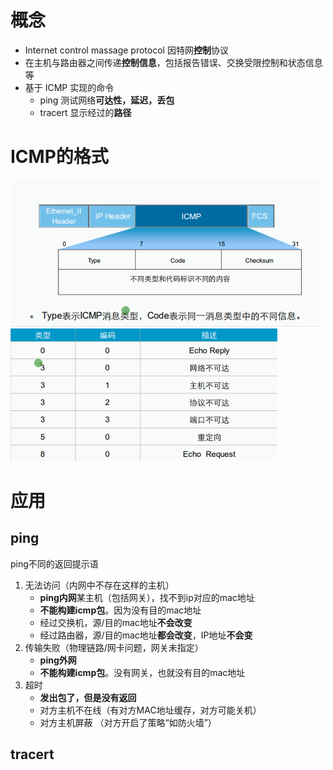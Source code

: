 # 概念
- Internet control massage protocol 因特网**控制**协议
- 在主机与路由器之间传递**控制信息**，包括报告错误、交换受限控制和状态信息等
- 基于 ICMP 实现的命令
	- ping 测试网络**可达性，延迟，丢包**
	- tracert 显示经过的**路径**

# ICMP的格式
![](../../photo/Pasted%20image%2020221025181043.png)
![](../../photo/Pasted%20image%2020221025181132.png)

# 应用
## ping
ping不同的返回提示语
1. 无法访问（内网中不存在这样的主机）
	- **ping内网**某主机（包括网关），找不到ip对应的mac地址
	- **不能构建icmp包**。因为没有目的mac地址
	- 经过交换机，源/目的mac地址**不会改变**
	- 经过路由器，源/目的mac地址**都会改变**，IP地址**不会变**
2. 传输失败（物理链路/网卡问题，网关未指定）
	- **ping外网**
	- **不能构建icmp包**。没有网关，也就没有目的mac地址
3. 超时
	- **发出包了，但是没有返回**
	- 对方主机不在线（有对方MAC地址缓存，对方可能关机）  
	- 对方主机屏蔽 （对方开启了策略“如防火墙”）

## tracert 